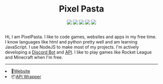 <center> <h1> Pixel Pasta </h1> 
<p align="center">
<img src="https://img.shields.io/badge/JavaScript-323330?style=for-the-badge&logo=javascript&logoColor=F7DF1E"> <img src="https://img.shields.io/badge/Express.js-000000?style=for-the-badge&logo=express&logoColor=white"> <img src="https://img.shields.io/badge/HTML5-E34F26?style=for-the-badge&logo=html5&logoColor=white"> <img src="https://img.shields.io/badge/Node.js-339933?style=for-the-badge&logo=nodedotjs&logoColor=white"> <img src="https://img.shields.io/badge/Visual_Studio_Code-0078D4?style=for-the-badge&logo=visual%20studio%20code&logoColor=white">
</p>
<h2> </center> Hi, I am PixelPasta. I like to code games, websites and apps in my free time. I know languages like html and python pretty well and am learning JavaScript. I use NodeJS to make most of my projects. I'm actively developing a <a href="https://pixelpasta.github.io/Bot.html"> <u>Discord Bot</u></a> and <a href="https://pixelpasta.github.io/API.html"><u>API</u></a>. I like to play games like Rocket League and Minecraft when I'm 
free.<hr> 
<li>📌<a href="https://pixelpasta.github.io/">Website</a> <br>
<li> 📦<a href="https://pixelpasta.github.io/">API Wrapper</a> <br>
